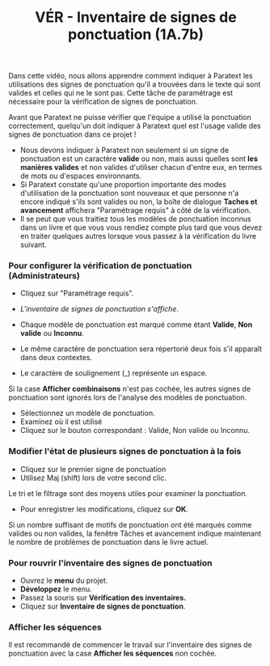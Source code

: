 ﻿---
title: VÉR - Inventaire de signes de ponctuation (1A.7b)
---
Dans cette vidéo, nous allons apprendre comment indiquer à Paratext les utilisations des signes de ponctuation qu'il a trouvées dans le texte qui sont valides et celles qui ne le sont pas. Cette tâche de paramétrage est nécessaire pour la vérification de signes de ponctuation.

Avant que Paratext ne puisse vérifier que l'équipe a utilisé la ponctuation correctement, quelqu'un doit indiquer à Paratext quel est l'usage valide des signes de ponctuation dans ce projet !

-   Nous devons indiquer à Paratext non seulement si un signe de ponctuation est un caractère **valide** ou non, mais aussi quelles sont **les manières valides** et non valides d'utiliser chacun d'entre eux, en termes de mots ou d'espaces environnants.
-   Si Paratext constate qu'une proportion importante des modes d'utilisation de la ponctuation sont nouveaux et que personne n'a encore indiqué s'ils sont valides ou non, la boîte de dialogue **Taches et avancement** affichera "Paramétrage requis" à côté de la vérification.
-   Il se peut que vous traitiez tous les modèles de ponctuation inconnus dans un livre et que vous vous rendiez compte plus tard que vous devez en traiter quelques autres lorsque vous passez à la vérification du livre suivant.

### Pour configurer la vérification de ponctuation (Administrateurs)

-   Cliquez sur "Paramétrage requis".
   -  *L'inventaire de signes de ponctuation s'affiche*.

-  Chaque modèle de ponctuation est marqué comme étant **Valide**, **Non valide** ou **Inconnu**.
-  Le même caractère de ponctuation sera répertorié deux fois s'il apparaît dans deux contextes.
-  Le caractère de soulignement (_) représente un espace.

Si la case **Afficher combinaisons** n'est pas cochée, les autres signes de ponctuation sont ignorés lors de l'analyse des modèles de ponctuation.

-   Sélectionnez un modèle de ponctuation.
-   Examinez où il est utilisé
-   Cliquez sur le bouton correspondant : Valide, Non valide ou Inconnu.

### Modifier l'état de plusieurs signes de ponctuation à la fois

-   Cliquez sur le premier signe de ponctuation
-   Utilisez Maj (shift) lors de votre second clic.

Le tri et le filtrage sont des moyens utiles pour examiner la ponctuation.

-   Pour enregistrer les modifications, cliquez sur **OK**.

Si un nombre suffisant de motifs de ponctuation ont été marqués comme valides ou non valides, la fenêtre Tâches et avancement indique maintenant le nombre de problèmes de ponctuation dans le livre actuel.

### Pour rouvrir l'inventaire des signes de ponctuation

-   Ouvrez le **menu** du projet.
-   **Développez** le menu.
-   Passez la souris sur **Vérification des inventaires.**
-   Cliquez sur **Inventaire de signes de ponctuation**.

### Afficher les séquences

Il est recommandé de commencer le travail sur l'inventaire des signes de ponctuation avec la case **Afficher les séquences** non cochée.
